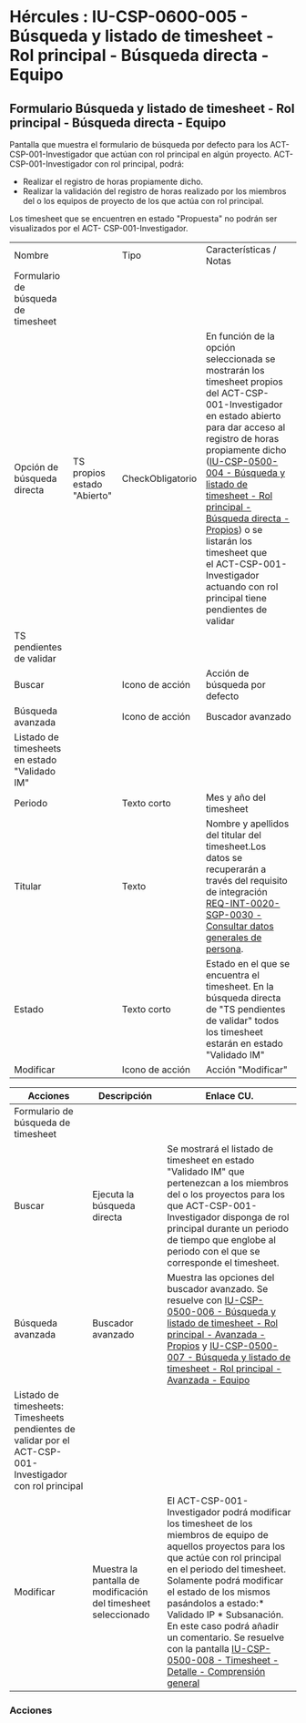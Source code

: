 # Hércules : IU\-CSP\-0600\-005 \- Búsqueda y listado de timesheet \- Rol principal \- Búsqueda directa \- Equipo



## Formulario Búsqueda y listado de timesheet \- Rol principal \- Búsqueda directa \- Equipo

Pantalla que muestra el formulario de búsqueda por defecto para los ACT\- CSP\-001\-Investigador que actúan con rol principal en algún proyecto. ACT\-CSP\-001\-Investigador con rol principal, podrá:

* Realizar el registro de horas propiamente dicho.
* Realizar la validación del registro de horas realizado por los miembros del o los equipos de proyecto de los que actúa con rol principal.

Los timesheet que se encuentren en estado "Propuesta" no podrán ser visualizados por el ACT\- CSP\-001\-Investigador.



|  | | | |
| --- | --- | --- | --- |
| Nombre | | Tipo | Características / Notas |
| Formulario de búsqueda de timesheet | | | |
| Opción de búsqueda directa | TS propios estado "Abierto" | CheckObligatorio | En función de la opción seleccionada se mostrarán los timesheet propios del ACT\-CSP\-001\-Investigador en estado abierto para dar acceso al registro de horas propiamente dicho ([IU\-CSP\-0500\-004 \- Búsqueda y listado de timesheet \- Rol principal \- Búsqueda directa \- Propios](/hercules/sgi-sistema-de-gestion-de-investigacion/requisitos-y-analisis-funcional/analisis-funcional-sgi-hercules/csp-modulo-de-convocatorias-ayudas-solicitudes-proyectos-y-contratos-y-grupos-de-investigacion/csp-interfaz-de-usuario/iu-csp-0600-timesheet/iu-csp-0600-004-busqueda-y-listado-de-timesheet-rol-principal-busqueda-directa-propios.md "/hercules/sgi-sistema-de-gestion-de-investigacion/requisitos-y-analisis-funcional/analisis-funcional-sgi-hercules/csp-modulo-de-convocatorias-ayudas-solicitudes-proyectos-y-contratos-y-grupos-de-investigacion/csp-interfaz-de-usuario/iu-csp-0600-timesheet/iu-csp-0600-004-busqueda-y-listado-de-timesheet-rol-principal-busqueda-directa-propios.md")) o se listarán los timesheet que el ACT\-CSP\-001\-Investigador actuando con rol principal tiene pendientes de validar |
| TS pendientes de validar |
| Buscar | | Icono de acción | Acción de búsqueda por defecto |
| Búsqueda avanzada | | Icono de acción | Buscador avanzado |
| Listado de timesheets en estado "Validado IM" | | | |
| Periodo | | Texto corto | Mes y año del timesheet |
| Titular | | Texto | Nombre y apellidos del titular del timesheet.Los datos se recuperarán a través del requisito de integración [REQ\-INT\-0020\-SGP\-0030 \- Consultar datos generales de persona](/hercules/sgi-sistema-de-gestion-de-investigacion/requisitos-y-analisis-funcional/analisis-funcional-sgi-hercules/gen-aspectos-generales/int-requisitos-de-integracion/req-int-0020-sgp-integracion-con-sistema-de-gestion-de-personas/req-int-0020-sgp-0030-consultar-datos-generales-de-persona.md "/hercules/sgi-sistema-de-gestion-de-investigacion/requisitos-y-analisis-funcional/analisis-funcional-sgi-hercules/gen-aspectos-generales/int-requisitos-de-integracion/req-int-0020-sgp-integracion-con-sistema-de-gestion-de-personas/req-int-0020-sgp-0030-consultar-datos-generales-de-persona.md"). |
| Estado | | Texto corto | Estado en el que se encuentra el timesheet. En la búsqueda directa de "TS pendientes de validar" todos los timesheet estarán en estado "Validado IM" |
| Modificar | | Icono de acción | Acción "Modificar" |



| Acciones | Descripción | Enlace CU. |
| --- | --- | --- |
| Formulario de búsqueda de timesheet | | |
| Buscar | Ejecuta la búsqueda directa | Se mostrará el listado de timesheet en estado "Validado IM" que pertenezcan a los miembros del o los proyectos para los que ACT\-CSP\-001\-Investigador disponga de rol principal durante un periodo de tiempo que englobe al periodo con el que se corresponde el timesheet. |
| Búsqueda avanzada | Buscador avanzado | Muestra las opciones del buscador avanzado. Se resuelve con [IU\-CSP\-0500\-006 \- Búsqueda y listado de timesheet \- Rol principal \- Avanzada \- Propios](https://confluence.um.es/confluence/pages/viewpage.action?pageId=97288824 "https://confluence.um.es/confluence/pages/viewpage.action?pageId=97288824") y [IU\-CSP\-0500\-007 \- Búsqueda y listado de timesheet \- Rol principal \- Avanzada \- Equipo](/hercules/sgi-sistema-de-gestion-de-investigacion/requisitos-y-analisis-funcional/analisis-funcional-sgi-hercules/csp-modulo-de-convocatorias-ayudas-solicitudes-proyectos-y-contratos-y-grupos-de-investigacion/csp-interfaz-de-usuario/iu-csp-0600-timesheet/iu-csp-0600-007-busqueda-y-listado-de-timesheet-rol-principal-avanzada-equipo.md "/hercules/sgi-sistema-de-gestion-de-investigacion/requisitos-y-analisis-funcional/analisis-funcional-sgi-hercules/csp-modulo-de-convocatorias-ayudas-solicitudes-proyectos-y-contratos-y-grupos-de-investigacion/csp-interfaz-de-usuario/iu-csp-0600-timesheet/iu-csp-0600-007-busqueda-y-listado-de-timesheet-rol-principal-avanzada-equipo.md") |
| Listado de timesheets: Timesheets pendientes de validar por el ACT\-CSP\-001\-Investigador con rol principal | | |
| Modificar | Muestra la pantalla de modificación del timesheet seleccionado | El ACT\-CSP\-001\-Investigador podrá modificar los timesheet de los miembros de equipo de aquellos proyectos para los que actúe con rol principal en el periodo del timesheet. Solamente podrá modificar el estado de los mismos pasándolos a estado:* Validado IP * Subsanación. En este caso podrá añadir un comentario.  Se resuelve con la pantalla [IU\-CSP\-0500\-008 \- Timesheet \- Detalle \- Comprensión general](/hercules/sgi-sistema-de-gestion-de-investigacion/requisitos-y-analisis-funcional/analisis-funcional-sgi-hercules/csp-modulo-de-convocatorias-ayudas-solicitudes-proyectos-y-contratos-y-grupos-de-investigacion/csp-interfaz-de-usuario/iu-csp-0600-timesheet/iu-csp-0600-008-timesheet-detalle-comprension-general.md "/hercules/sgi-sistema-de-gestion-de-investigacion/requisitos-y-analisis-funcional/analisis-funcional-sgi-hercules/csp-modulo-de-convocatorias-ayudas-solicitudes-proyectos-y-contratos-y-grupos-de-investigacion/csp-interfaz-de-usuario/iu-csp-0600-timesheet/iu-csp-0600-008-timesheet-detalle-comprension-general.md") |

### Acciones

  
  





